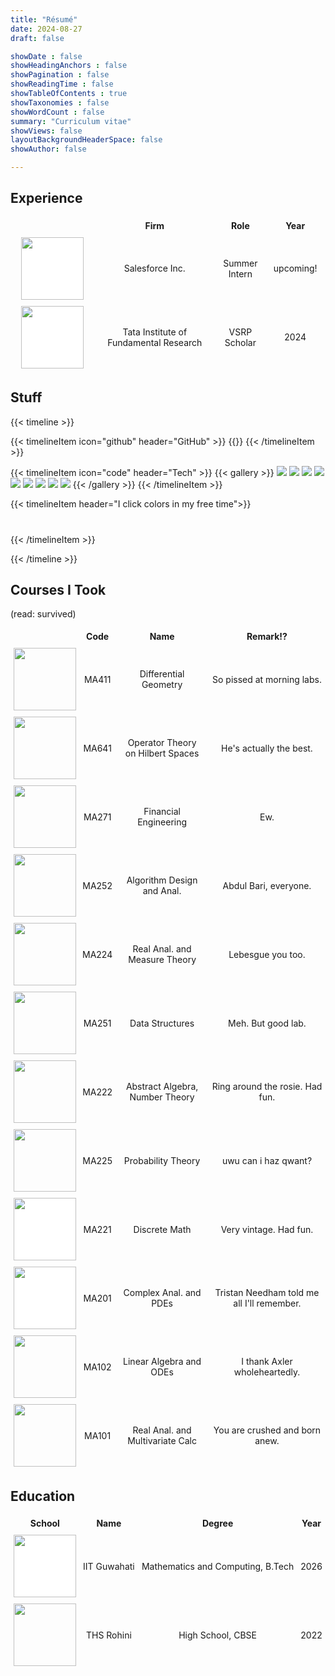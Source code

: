 ```yaml
---
title: "Résumé"
date: 2024-08-27
draft: false

showDate : false
showHeadingAnchors : false
showPagination : false
showReadingTime : false
showTableOfContents : true
showTaxonomies : false 
showWordCount : false
summary: "Curriculum vitae"
showViews: false
layoutBackgroundHeaderSpace: false
showAuthor: false

---
```



<style>
.square {
  width: 100px;
  height: 100px;
  object-fit: contain;
  background-color: white;
}
.square2 {
  width: 100px;
  height: 100px;
  object-fit: cover;
}
.table-container {
  display: table;
  width: 100%;
}
.table-row {
  display: table-row;
}
.table-cell {
  display: table-cell;
  vertical-align: middle;
  padding: 5px;
  text-align: center;
}
</style>

## Experience

<div class="table-container">
    <div class="table-row">
    <div class="table-cell"><strong></strong></div>
    <div class="table-cell"><strong>Firm</strong></div>
    <div class="table-cell"><strong>Role</strong></div>
    <div class="table-cell"><strong>Year</strong></div>
    </div>

  <div class="table-row">
    <div class="table-cell"><img class="square" src="sfdc.png" /></div>
    <div class="table-cell">Salesforce Inc.</div>
    <div class="table-cell">Summer<br>Intern</div>
    <div class="table-cell">upcoming!</div>
  </div>
  <div class="table-row">
    <div class="table-cell"><img class="square" src="tifr.png" /></div>
    <div class="table-cell">Tata Institute of<br>Fundamental Research</div>
    <div class="table-cell">VSRP<br>Scholar</div>
    <div class="table-cell">2024</div>
  </div>
</div>

## Stuff

{{< timeline >}}

{{< timelineItem icon="github" header="GitHub" >}}
{{<github1 repo="chai314/UnpossibleCathexis">}}
{{< /timelineItem >}}

{{< timelineItem icon="code" header="Tech" >}}
{{< gallery >}}
  <img src="python.svg" class="grid-w20" />
  <img src="c.svg" class="grid-w20" />
  <img src="latex.png" class="grid-w33" />
  <img src="cpp.svg" class="grid-w20" />
  <img src="sage.png" class="grid-w20" />
  <img src="mysql.svg" class="grid-w20" />
  <img src="tensorflow.svg" class="grid-w20" />
  <img src="git.svg" class="grid-w20" />
  <img src="haskell.svg" class="grid-w20" />
{{< /gallery >}}
{{< /timelineItem >}}

{{< timelineItem header="I click colors in my free time">}}

<style>
    .row-container {
        display: flex;
        gap: 10px;
        margin: 20px;
        width: 100%;
        cursor: pointer; /* Indicate clickability */
    }

    .swatch {
        flex: 1;
        height: 50px;
        border-radius: 5px;
        position: relative;
        transition: background-color 0.5s ease, transform 0.2s ease;
        transform-origin: bottom center;
    }

    /* Jelly bounce animation */
    @keyframes jellyBounce {
        0% {
            transform: translateY(0) scale(1);
        }
        30% {
            transform: translateY(30px) scale(1.05, 0.95); /* Compress on downward motion */
        }
        50% {
            transform: translateY(0) scale(1); /* Return to normal */
        }
        70% {
            transform: translateY(15px) scale(0.95, 1.05); /* Slight overshoot */
        }
        100% {
            transform: translateY(0) scale(1); /* Back to rest */
        }
    }

    .wave-animation-1 {
        animation: jellyBounce 2s cubic-bezier(.5, .05, .1, .3) infinite;
    }

    .wave-animation-2 {
        animation: jellyBounce 2s cubic-bezier(.5, .05, .1, .3) infinite;
        animation-delay: 0.3s; /* Phase shift for second swatch */
    }

    .wave-animation-3 {
        animation: jellyBounce 2s cubic-bezier(.5, .05, .1, .3) infinite;
        animation-delay: 0.6s; /* Phase shift for third swatch */
    }
</style>

<div id="row1" class="row-container"></div>

<script>
    const row = document.getElementById('row1');
    let currentTheme = 0;

    // Base colors for the themes
    const baseColors = {
        blue: [200, 50, 60],  // Blue tone
        red: [0, 50, 70],     // Red tone
        amethyst: [270, 60, 70], // Purple/Amethyst tone
        bright: [50, 100, 70], // Bright yellows, oranges
        light: [150, 100, 70]   // Light and pastel-like
    };

    const themes = ['blue', 'red', 'amethyst', 'bright', 'light'];

    function getRandomColor(baseHue, baseSaturation, baseLightness) {
        const hue = baseHue + (Math.random() * 40 - 13); 
        const saturation = baseSaturation + (Math.random() * 25 - 12);        const lightness = baseLightness + (Math.random() * 45 - 22);

        return `hsl(${hue}, ${saturation}%, ${lightness}%)`;
    }

    // a random color based on current theme
    function generateSwatch(index) {
        const theme = themes[currentTheme];
        const [baseHue, baseSaturation, baseLightness] = baseColors[theme];
        const randomColor = getRandomColor(baseHue, baseSaturation, baseLightness);
        const swatch = document.createElement('div');
        swatch.className = 'swatch';
        swatch.style.backgroundColor = randomColor;
        swatch.classList.add(`wave-animation-${index + 1}`);
        return swatch;
    }

    //  randomize swatch colors
    function changeTheme() {
        currentTheme = (currentTheme + 1) % themes.length; // Cycle through themes
        const swatches = document.querySelectorAll('.swatch');
        swatches.forEach((swatch, index) => {
            const theme = themes[currentTheme];
            const [baseHue, baseSaturation, baseLightness] = baseColors[theme];
            swatch.style.backgroundColor = getRandomColor(baseHue, baseSaturation, baseLightness);
        });
    }

    row.addEventListener('click', changeTheme);
    for (let i = 0; i < 3; i++) {
        row.appendChild(generateSwatch(i));
    }
</script>



{{< /timelineItem >}}

{{< /timeline >}}


## Courses I Took
(read: survived)

<div class="table-container">
<div class="table-row">
  <div class="table-cell"><strong>
  &nbsp;&nbsp;&nbsp;&nbsp;&nbsp;&nbsp;&nbsp;&nbsp;&nbsp;&nbsp;&nbsp;&nbsp;&nbsp;&nbsp;&nbsp;&nbsp;&nbsp;&nbsp;&nbsp;&nbsp;&nbsp;&nbsp;&nbsp;
  <!-- This is peak HTML. -->
  </strong></div>
  <div class="table-cell"><strong>Code</strong></div>
  <div class="table-cell"><strong>Name</strong></div>
  <div class="table-cell"><strong>Remark!?</strong></div>
</div>
  <div class="table-row">
    <div class="table-cell"><img class="square2" src="411.png" /></div>
    <div class="table-cell">MA411</div>
    <div class="table-cell">Differential<br>Geometry</div>
    <div class="table-cell">So pissed at morning labs.</div>
  </div>
  <div class="table-row">
    <div class="table-cell"><img class="square2" src="anjankc.png" /></div>
    <div class="table-cell">MA641</div>
    <div class="table-cell">Operator Theory<br>on Hilbert Spaces</div>
    <div class="table-cell">He's actually the best.</div>
  </div>
  
  
  <div class="table-row">
    <div class="table-cell"><img class="square2" src="271.png" /></div>
    <div class="table-cell">MA271</div>
    <div class="table-cell">Financial<br>Engineering</div>
    <div class="table-cell">Ew.</div>
  </div>
  <div class="table-row">
    <div class="table-cell"><img class="square2" src="252.jpg" /></div>
    <div class="table-cell">MA252</div>
    <div class="table-cell">Algorithm Design<br>and Anal.</div>
    <div class="table-cell">Abdul Bari, everyone.</div>
  </div>
  <div class="table-row">
    <div class="table-cell"><img class="square2" src="224.png" /></div>
    <div class="table-cell">MA224</div>
    <div class="table-cell">Real Anal. and<br>Measure Theory</div>
    <div class="table-cell">Lebesgue you too.</div>
  </div>
  <div class="table-row">
    <div class="table-cell"><img class="square2" src="252-unused.png" /></div>
    <div class="table-cell">MA251</div>
    <div class="table-cell">Data Structures</div>
    <div class="table-cell">Meh. But good lab.</div>
  </div>
  <div class="table-row">
    <div class="table-cell"><img class="square2" src="222.png" /></div>
    <div class="table-cell">MA222</div>
    <div class="table-cell">Abstract Algebra, Number Theory</div>
    <div class="table-cell">Ring around the rosie. Had fun.</div>
  </div>
  <div class="table-row">
    <div class="table-cell"><img class="square2" src="225.png" /></div>
    <div class="table-cell">MA225</div>
    <div class="table-cell">Probability Theory</div>
    <div class="table-cell">uwu can i haz qwant?</div>
  </div>
  <div class="table-row">
    <div class="table-cell"><img class="square" src="221.png" /></div>
    <div class="table-cell">MA221</div>
    <div class="table-cell">Discrete Math</div>
    <div class="table-cell">Very vintage. Had fun.</div>
  </div>
  <div class="table-row">
    <div class="table-cell"><img class="square" src="201.png" /></div>
    <div class="table-cell">MA201</div>
    <div class="table-cell">Complex Anal. and PDEs</div>
    <div class="table-cell">Tristan Needham told me all I'll remember.</div>
  </div>
  <div class="table-row">
    <div class="table-cell"><img class="square2" src="102.png" /></div>
    <div class="table-cell">MA102</div>
    <div class="table-cell">Linear Algebra and ODEs</div>
    <div class="table-cell">I thank Axler wholeheartedly.</div>
  </div>
  <div class="table-row">
    <div class="table-cell"><img src ="bash.png" class="square2"/></div>
    <div class="table-cell">MA101</div>
    <div class="table-cell">Real Anal. and Multivariate Calc</div>
    <div class="table-cell">You are crushed and born anew.</div>
  </div>
</div>


## Education

<div class="table-container">
<div class="table-row">
  <div class="table-cell"><strong>School</strong></div>
  <div class="table-cell"><strong>Name</strong></div>
  <div class="table-cell"><strong>Degree</strong></div>
  <div class="table-cell"><strong>Year</strong></div>
</div>

  <div class="table-row">
    <div class="table-cell"><img src ="iitg.png" class="square"/></div>
    <div class="table-cell">IIT Guwahati</div>
    <div class="table-cell">Mathematics and Computing, B.Tech</div>
    <div class="table-cell">2026</div>
  </div>
  <div class="table-row">
    <div class="table-cell"><img src ="ths.png" class="square2"/></div>
    <div class="table-cell">THS Rohini</div>
    <div class="table-cell">High School, CBSE</div>
    <div class="table-cell">2022</div>
  </div>
</div>



<!-- 
## Experience

| Icon                                    | Firm       | Role  | Details | Year |
|-----------------------------------------|------------|-------|---------|------|
| <img class="square" src="sfdc.png"/>    | Salesforce | Intern|         | 2025 |
| <img class="square" src="tifr.png"/>    | TIFR       | VSRP  |         | 2024 |


## Courses I took
(read: survived)

| Text | Code  | Name                                  | Remark!?                                    |
|------|-------|---------------------------------------|---------------------------------------------|
|      | MA411 | Differential Geometry                 | So pissed at morning labs.                  |
|      | MA641 | Operator Theory on Hilbert Spaces     | He's actually the best.                     |
|      | MA271 | Financial Engineering                 | Ew.                                         |
|      | MA252 | Algorithm Design and Anal.            | Meh.                                        |
|      | MA224 | Real Anal. and Measure Theory         | Tip my hat to Cantor.                       |
|      | MA251 | Data Structures                       | Meh. But good lab.                          |
|      | MA222 | Abstract Algebra, Number Theory       | Ring around the rosie. Had fun.             |
|      | MA225 | Probability Theory                    | uwu can i haz qwant?                        |
|      | MA221 | Discrete Math                         | Very vintage. Had fun.                      |
|      | MA201 | Complex Anal. and PDEs                | Tristan Needham told me all I remember.     |
|      | MA102 | Linear Algebra and ODEs               | I thank Axler wholeheartedly.               |
|      | MA101 | Real Anal. and Multivariate Calculus  | You are crushed and born anew.              |


## Education

|      | Name          | Degree                               | Year |
|------|---------------|--------------------------------------|------|
|      | IIT Guwahati  | Mathematics and Computing, B.Tech    | 2026 |
|      | THS Rohini    | High School, CBSE                    | 2022 |
-->
